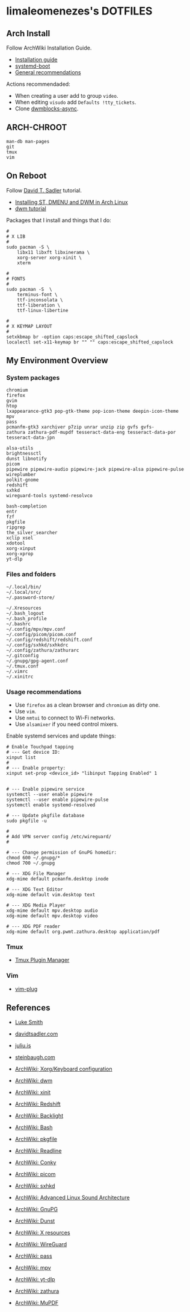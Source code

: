 
# limaleomenezes's DOTFILES

## Arch Install

Follow ArchWiki Installation Guide.

- [Installation guide](https://wiki.archlinux.org/title/Installation_guide)
- [systemd-boot](https://wiki.archlinux.org/title/Systemd-boot)
- [General recommendations](https://wiki.archlinux.org/title/General_recommendations)

Actions recommendaded:

- When creating a user add to group `video`.
- When editing `visudo` add `Defaults !tty_tickets`.
- Clone [dwmblocks-async](https://github.com/UtkarshVerma/dwmblocks-async).

## ARCH-CHROOT

```
man-db man-pages
git
tmux
vim
```

## On Reboot

Follow [David T. Sadler](https://davidtsadler.com/) tutorial.

- [Installing ST, DMENU and DWM in Arch Linux](https://davidtsadler.com/posts/arch/2020-08-17/installing-st-dmenu-dwm-in-arch-linux/)
- [dwm tutorial](https://dwm.suckless.org/tutorial/)

Packages that I install and things that I do:

```
#
# X LIB
#
sudo pacman -S \
	libx11 libxft libxinerama \
	xorg-server xorg-xinit \
	xterm

#
# FONTS
#
sudo pacman -S  \
	terminus-font \
	ttf-inconsolata \
	ttf-liberation \
	ttf-linux-libertine

#
# X KEYMAP LAYOUT
#
setxkbmap br -option caps:escape_shifted_capslock
localectl set-x11-keymap br "" "" caps:escape_shifted_capslock
```

## My Environment Overview

### System packages

```
chromium
firefox
gvim
htop
lxappearance-gtk3 pop-gtk-theme pop-icon-theme deepin-icon-theme
mpv
pass
pcmanfm-gtk3 xarchiver p7zip unrar unzip zip gvfs gvfs-
zathura zathura-pdf-mupdf tesseract-data-eng tesseract-data-por tesseract-data-jpn

alsa-utils
brightnessctl
dunst libnotify
picom
pipewire pipewire-audio pipewire-jack pipewire-alsa pipewire-pulse wireplumber
polkit-gnome
redshift
sxhkd
wireguard-tools systemd-resolvco

bash-completion
entr
fzf
pkgfile
ripgrep
the_silver_searcher
xclip xsel
xdotool
xorg-xinput
xorg-xprop
yt-dlp
```

### Files and folders

```
~/.local/bin/
~/.local/src/
~/.password-store/

~/.Xresources
~/.bash_logout
~/.bash_profile
~/.bashrc
~/.config/mpv/mpv.conf
~/.config/picom/picom.conf
~/.config/redshift/redshift.conf
~/.config/sxhkd/sxhkdrc
~/.config/zathura/zathurarc
~/.gitconfig
~/.gnupg/gpg-agent.conf
~/.tmux.conf
~/.vimrc
~/.xinitrc
```

### Usage recommendations

- Use `firefox` as a clean browser and `chromium` as dirty one.
- Use `vim`.
- Use `nmtui` to connect to Wi-Fi networks.
- Use `alsamixer` if you need control mixers.

Enable systemd services and update things:

```
# Enable Touchpad tapping
# --- Get device ID:
xinput list
#
# --- Enable property:
xinput set-prop <device_id> "libinput Tapping Enabled" 1


# --- Enable pipewire service
systemctl --user enable pipewire
systemctl --user enable pipewire-pulse
systemctl enable systemd-resolved

# --- Update pkgfile database
sudo pkgfile -u

#
# Add VPN server config /etc/wireguard/
#

# --- Change permission of GnuPG homedir:
chmod 600 ~/.gnupg/*
chmod 700 ~/.gnupg

# --- XDG File Manager
xdg-mime default pcmanfm.desktop inode

# --- XDG Text Editor
xdg-mime default vim.desktop text

# --- XDG Media Player
xdg-mime default mpv.desktop audio
xdg-mime default mpv.desktop video

# --- XDG PDF reader
xdg-mime default org.pwmt.zathura.desktop application/pdf
```

### Tmux

- [Tmux Plugin Manager](https://github.com/tmux-plugins/tpm)

### Vim

- [vim-plug](https://github.com/junegunn/vim-plug)

## References

- [Luke Smith](https://lukesmith.xyz/)
- [davidtsadler.com](https://davidtsadler.com/)
- [juliu.is](https://juliu.is/)
- [steinbaugh.com](https://steinbaugh.com/)


- [ArchWiki; Xorg/Keyboard configuration](https://wiki.archlinux.org/title/Xorg/Keyboard_configuration)
- [ArchWiki: dwm](https://wiki.archlinux.org/title/Dwm)
- [ArchWiki: xinit](https://wiki.archlinux.org/title/Xinit)
- [ArchWiki: Redshift](https://wiki.archlinux.org/title/Redshift)
- [ArchWiki: Backlight](https://wiki.archlinux.org/title/Backlight)
- [ArchWiki: Bash](https://wiki.archlinux.org/title/Bash)
- [ArchWiki: pkgfile](https://wiki.archlinux.org/title/Pkgfile)
- [ArchWiki: Readline](https://wiki.archlinux.org/title/Readline)
- [ArchWiki: Conky](https://wiki.archlinux.org/title/Conky)
- [ArchWiki: picom](https://wiki.archlinux.org/title/Picom)
- [ArchWiki: sxhkd](https://wiki.archlinux.org/title/Sxhkd)
- [ArchWiki: Advanced Linux Sound Architecture](https://wiki.archlinux.org/title/Advanced_Linux_Sound_Architecture)
- [ArchWiki: GnuPG](https://wiki.archlinux.org/title/GnuPG)
- [ArchWiki: Dunst](https://wiki.archlinux.org/title/Dunst)
- [ArchWiki: X resources](https://wiki.archlinux.org/title/X_resources)
- [ArchWiki: WireGuard](https://wiki.archlinux.org/title/WireGuard)
- [ArchWiki: pass](https://wiki.archlinux.org/title/Pass)
- [ArchWiki: mpv](https://wiki.archlinux.org/title/Mpv)
- [ArchWiki: yt-dlp](https://wiki.archlinux.org/title/Yt-dlp)
- [ArchWiki: zathura](https://wiki.archlinux.org/title/Zathura)
- [ArchWiki: MuPDF](https://wiki.archlinux.org/title/MuPDF)

